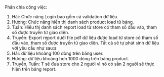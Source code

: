 ﻿Phân chia công việc:
1. Hải: Chức năng Login bao gồm cả validation dữ liệu. 
2. Hường: Chức năng hiển thị danh sách product load từ bảng.
3. Tuấn: Hiểu thị danh sách report load từ store có tham số đầu vào, tham số
được truyền từ giao diện.
4. Truyền: Export report dưới file pdf dữ liệu được load từ store có tham số đầu vào,
tham số được truyền từ giao diện. 
Tất cả sẽ tự phát sinh dữ liệu với yêu cầu như sau:s
1. Hải: dữ liệu khoảng 100 dòng trên bảng user.
2. Hường: dữ liệu khoảng hơn 1000 dòng trên bảng product.
3. Truyền, Tuấn: T sẽ đưa store cho 2 người vì nó có sẵn 2 người sẽ thực hiện 
trên bảng report.